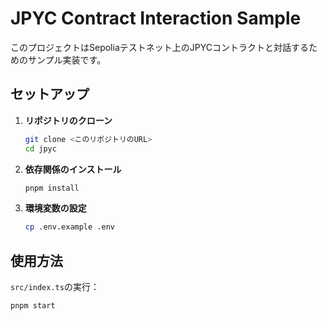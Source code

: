 # JPYC Contract Interaction Sample

このプロジェクトはSepoliaテストネット上のJPYCコントラクトと対話するためのサンプル実装です。

## セットアップ

1. **リポジトリのクローン**
   ```bash
   git clone <このリポジトリのURL>
   cd jpyc
   ```

2. **依存関係のインストール**
   ```bash
   pnpm install
   ```

3. **環境変数の設定**
   ```bash
   cp .env.example .env
   ```

## 使用方法

`src/index.ts`の実行：

```bash
pnpm start
```
